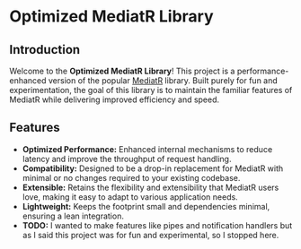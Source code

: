 # Optimized MediatR Library

## Introduction

Welcome to the **Optimized MediatR Library**! This project is a performance-enhanced version of the popular [MediatR](https://github.com/jbogard/MediatR) library. Built purely for fun and experimentation, the goal of this library is to maintain the familiar features of MediatR while delivering improved efficiency and speed.

## Features

- **Optimized Performance:** Enhanced internal mechanisms to reduce latency and improve the throughput of request handling.
- **Compatibility:** Designed to be a drop-in replacement for MediatR with minimal or no changes required to your existing codebase.
- **Extensible:** Retains the flexibility and extensibility that MediatR users love, making it easy to adapt to various application needs.
- **Lightweight:** Keeps the footprint small and dependencies minimal, ensuring a lean integration.
- **TODO:** I wanted to make features like pipes and notification handlers but as I said this project was for fun and experimental, so I stopped here.
